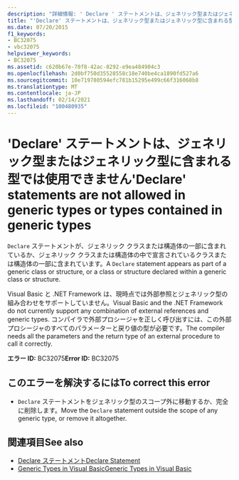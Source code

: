 ```yaml
---
description: "詳細情報: ' Declare ' ステートメントは、ジェネリック型またはジェネリック型に含まれる型では使用できません"
title: "'Declare' ステートメントは、ジェネリック型またはジェネリック型に含まれる型では使用できません"
ms.date: 07/20/2015
f1_keywords:
- BC32075
- vbc32075
helpviewer_keywords:
- BC32075
ms.assetid: c620b67e-70f8-42ac-8292-e9ea484904c3
ms.openlocfilehash: 2d0bf750d35528558c18e740be4ca1890fd527a6
ms.sourcegitcommit: 10e719780594efc781b15295e499c66f316068b8
ms.translationtype: MT
ms.contentlocale: ja-JP
ms.lasthandoff: 02/14/2021
ms.locfileid: "100480935"
---
```

# <a name="declare-statements-are-not-allowed-in-generic-types-or-types-contained-in-generic-types"></a><span data-ttu-id="d779c-103">'Declare' ステートメントは、ジェネリック型またはジェネリック型に含まれる型では使用できません</span><span class="sxs-lookup"><span data-stu-id="d779c-103">'Declare' statements are not allowed in generic types or types contained in generic types</span></span>

<span data-ttu-id="d779c-104">`Declare` ステートメントが、ジェネリック クラスまたは構造体の一部に含まれているか、ジェネリック クラスまたは構造体の中で宣言されているクラスまたは構造体の一部に含まれています。</span><span class="sxs-lookup"><span data-stu-id="d779c-104">A `Declare` statement appears as part of a generic class or structure, or a class or structure declared within a generic class or structure.</span></span>  
  
 <span data-ttu-id="d779c-105">Visual Basic と .NET Framework は、現時点では外部参照とジェネリック型の組み合わせをサポートしていません。</span><span class="sxs-lookup"><span data-stu-id="d779c-105">Visual Basic and the .NET Framework do not currently support any combination of external references and generic types.</span></span> <span data-ttu-id="d779c-106">コンパイラで外部プロシージャを正しく呼び出すには、この外部プロシージャのすべてのパラメーターと戻り値の型が必要です。</span><span class="sxs-lookup"><span data-stu-id="d779c-106">The compiler needs all the parameters and the return type of an external procedure to call it correctly.</span></span>  
  
 <span data-ttu-id="d779c-107">**エラー ID:** BC32075</span><span class="sxs-lookup"><span data-stu-id="d779c-107">**Error ID:** BC32075</span></span>  
  
## <a name="to-correct-this-error"></a><span data-ttu-id="d779c-108">このエラーを解決するには</span><span class="sxs-lookup"><span data-stu-id="d779c-108">To correct this error</span></span>  
  
- <span data-ttu-id="d779c-109">`Declare` ステートメントをジェネリック型のスコープ外に移動するか、完全に削除します。</span><span class="sxs-lookup"><span data-stu-id="d779c-109">Move the `Declare` statement outside the scope of any generic type, or remove it altogether.</span></span>  
  
## <a name="see-also"></a><span data-ttu-id="d779c-110">関連項目</span><span class="sxs-lookup"><span data-stu-id="d779c-110">See also</span></span>

- [<span data-ttu-id="d779c-111">Declare ステートメント</span><span class="sxs-lookup"><span data-stu-id="d779c-111">Declare Statement</span></span>](../language-reference/statements/declare-statement.md)
- [<span data-ttu-id="d779c-112">Generic Types in Visual Basic</span><span class="sxs-lookup"><span data-stu-id="d779c-112">Generic Types in Visual Basic</span></span>](../programming-guide/language-features/data-types/generic-types.md)
